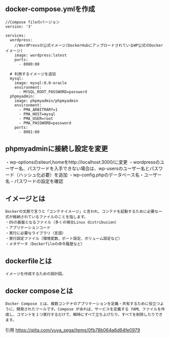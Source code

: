 ## docker-compose.ymlを作成
```
//Compose fileのバージョン
version: '3'

services:
  wordpress:
    //WordPressの公式イメージ(DockerHubにアップロードされているWP公式のDockerイメージ)
    image: wordpress:latest
    ports:
      - 8080:80

  # 利用するイメージを追加
  mysql:
    image: mysql:8.0-oracle
    environment:
      - MYSQL_ROOT_PASSWORD=password
  phpmyadmin:
    image: phpmyadmin/phpmyadmin
    environment:
      - PMA_ARBITRARY=1
      - PMA_HOST=mysql
      - PMA_USER=root
      - PMA_PASSWORD=password
    ports:
      - 8081:80
```

## phpmyadminに接続し設定を変更
・wp-optionsのsiteurl,homeをhttp://localhost:3000/に変更
・wordpressのユーザー名、パスワードを入手できない場合は、wp-usersのユーザー名とパスワード（ハッシュ化必要）を追加
・wp-config.phpのデータベース名・ユーザー名・パスワードの設定を確認


## イメージとは
```
Dockerの文脈で言うと「コンテナイメージ」と言われ、コンテナを起動するために必要な一式が格納されているファイルのことを指します。
・OSの基盤となるファイル（多くの場合Linux distribusion）
・アプリケーションコード
・実行に必要なライブラリ（言語）
・実行設定ファイル（環境変数、ポート設定、ボリューム設定など）
・メタデータ（Dockerfileの命令履歴など）
```

## dockerfileとは
```
イメージを作成するための設計図。
```

## docker composeとは
```
Docker Compose とは、複数コンテナのアプリケーションを定義・共有するために役立つように、開発されたツールです。Compose があれば、サービスを定義する YAML ファイルを作成し、コマンドを１つ実行するだけで、瞬時にすべて立ち上げたり、すべてを削除したりできます。
```

引用
https://qiita.com/yuya_sega/items/0fb78b064a6d64fe0979